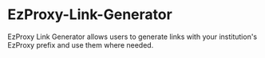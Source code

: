 # EzProxy-Link-Generator
EzProxy Link Generator allows users to generate links with your institution's EzProxy prefix and use them where needed.
